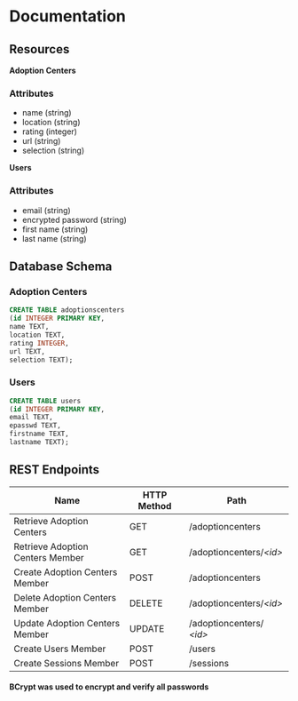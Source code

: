 # Documentation

## Resources
**Adoption Centers**
### Attributes
- name (string)
- location (string)
- rating (integer)
- url (string)
- selection (string)

**Users**
### Attributes
- email (string)
- encrypted password (string)
- first name (string)
- last name (string)


## Database Schema

### Adoption Centers
```sql
CREATE TABLE adoptionscenters 
(id INTEGER PRIMARY KEY, 
name TEXT, 
location TEXT, 
rating INTEGER, 
url TEXT, 
selection TEXT);
```
### Users
```sql
CREATE TABLE users 
(id INTEGER PRIMARY KEY, 
email TEXT, 
epasswd TEXT, 
firstname TEXT, 
lastname TEXT);
```


## REST Endpoints


| Name | HTTP Method | Path |
| --- | --- | --- |
| Retrieve Adoption Centers | GET | /adoptioncenters |
| Retrieve Adoption Centers Member | GET | /adoptioncenters/*\<id\>* |
| Create Adoption Centers Member | POST | /adoptioncenters |
| Delete Adoption Centers Member | DELETE | /adoptioncenters/*\<id\>* |
| Update Adoption Centers Member | UPDATE | /adoptioncenters/ *\<id\>* |
| Create Users Member | POST | /users |
| Create Sessions Member | POST | /sessions |


#### BCrypt was used to encrypt and verify all passwords
